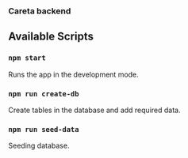### Careta backend

## Available Scripts

### `npm start`

Runs the app in the development mode.

### `npm run create-db`

Create tables in the database and add required data.

### `npm run seed-data`

Seeding database.
